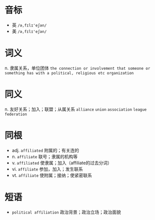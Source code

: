 # 音标

- 英 `/ə,fɪlɪ'eʃən/`
- 美 `/ə,fɪlɪ'eʃən/`

# 词义

n. 隶属关系，单位团体
`the connection or involvement that someone or something has with a political, religious etc organization`

# 同义

n. 友好关系；加入；联盟；从属关系
`alliance` `union` `association` `league` `federation`

# 同根

- adj. `affiliated` 附属的；有关连的
- n. `affiliate` 联号；隶属的机构等
- v. `affiliated` 使隶属；加入（affiliate的过去分词）
- vi. `affiliate` 参加，加入；发生联系
- vt. `affiliate` 使附属；接纳；使紧密联系

# 短语

- `political affiliation` 政治背景；政治立场；政治面貌

